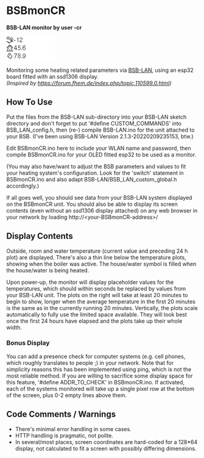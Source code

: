 # BSBmonCR
**BSB-LAN monitor by user -cr**

<img src="BSBmonCR.gif" size="400%">

Monitoring some heating related parameters via [BSB-LAN](https://github.com/fredlcore/bsb-lan),
using an esp32 board fitted with an ssd1306 display.
<br>
*(Inspired by https://forum.fhem.de/index.php/topic,110599.0.html)*

## How To Use

Put the files from the BSB-LAN sub-directory into your BSB-LAN sketch directory
and don't forget to put '#define CUSTOM_COMMANDS' into BSB_LAN_config.h,
then (re-) compile BSB-LAN.ino for the unit attached to your BSB.
(I've been using BSB-LAN Version 2.1.3-20220209235153, btw.)

Edit BSBmonCR.ino here to include your WLAN name and password,
then compile BSBmonCR.ino for your OLED fitted esp32 to be used as a monitor.

(You may also have/want to adjust the BSB parameters and values to fit your
heating system's configuration. Look for the 'switch' statement in
BSBmonCR.ino and also adapt BSB-LAN/BSB_LAN_custom_global.h accordingly.)

If all goes well, you should see data from your BSB-LAN system displayed
on the BSBmonCR unit. You should also be able to display its screen contents
(even without an ssd1306 display attached) on any web browser in your network
by loading http://\<your-BSBmonCR-address\>/

## Display Contents

Outside, room and water temperature (current value and preceding 24 h plot)
are displayed.
There's also a thin line below the temperature plots, showing when the boiler
was active.
The house/water symbol is filled when the house/water is being heated.
  
Upon power-up, the monitor will display placeholder values for the
temperatures, which should within seconds be replaced by values from your
BSB-LAN unit.
The plots on the right will take at least 20 minutes to begin to show,
longer when the average temperature in the first 20 minutes is the same
as in the currently running 20 minutes. Vertically, the plots scale
automatically to fully use the limited space available. They will look best
once the first 24 hours have elapsed and the plots take up their whole width.
  
### Bonus Display
  
You can add a presence check for computer systems (e.g. cell phones, which
roughly translates to people ;) in your network. Note that for simplicity
reasons this has been implemented using ping, which is not the most
reliable method. If you are willing to sacrifice some display space for
this feature, '#define ADDR_TO_CHECK' in BSBmonCR.ino. 
If activated, each of the systems monitored will take up a single pixel
row at the bottom of the screen, plus 0-2 empty lines above them.

## Code Comments / Warnings
  
* There's minimal error handling in some cases.
* HTTP handling is pragmatic, not polite.
* In several/most places, screen coordinates are hard-coded for a 128*64
  display, not calculated to fit a screen with possibly differing dimensions.
